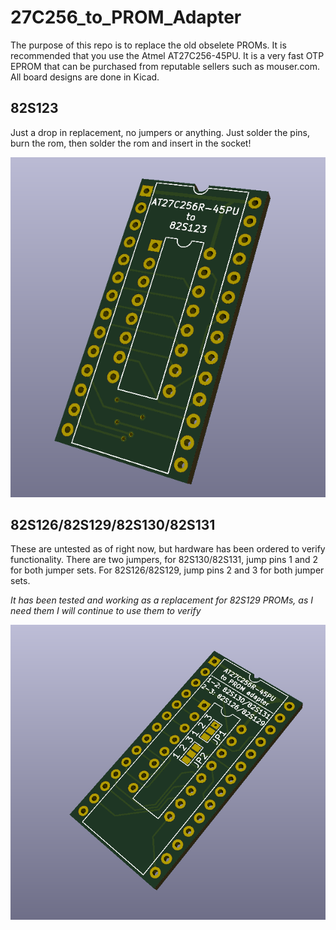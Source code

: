 # 27C256_to_PROM_Adapter

The purpose of this repo is to replace the old obselete PROMs. It is recommended that you use the Atmel AT27C256-45PU. It is a very fast OTP EPROM that can be purchased from reputable sellers such as mouser.com. All board designs are done in Kicad.

## 82S123
Just a drop in replacement, no jumpers or anything. Just solder the pins, burn the rom, then solder the rom and insert in the socket!

![82S123](Images/82S123.png)

## 82S126/82S129/82S130/82S131
These are untested as of right now, but hardware has been ordered to verify functionality. There are two jumpers, for 82S130/82S131, jump pins 1 and 2 for both jumper sets. For 82S126/82S129, jump pins 2 and 3 for both jumper sets.

*It has been tested and working as a replacement for 82S129 PROMs, as I need them I will continue to use them to verify*

![82S126/82S129/82S130/82S131](Images/82S126.png)
